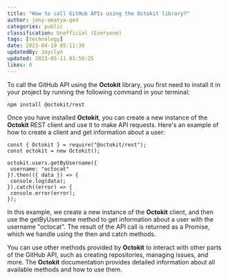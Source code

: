 ```yaml
---
title: "How to call GitHub APIs using the Octokit library?"
author: jeny-amatya-qed
categories: public
classification: Unofficial (Everyone)
tags: [technology]
date: 2023-04-19 05:11:39
updatedBy: Joyclyn
updated: 2023-05-11 03:59:25
likes: 0
---
```


To call the GitHub API using the **Octokit** library, you first need to install it in your project by running the following command in your terminal:

```
npm install @octokit/rest
```

Once you have installed **Octokit**, you can create a new instance of the **Octokit** REST client and use it to make API requests. Here's an example of how to create a client and get information about a user:

```
const { Octokit } = require("@octokit/rest");
const octokit = new Octokit();

octokit.users.getByUsername({
 username: "octocat"
}).then(({ data }) => {
 console.log(data);
}).catch((error) => {
 console.error(error);
});
```

In this example, we create a new instance of the **Octokit** client, and then use the getByUsername method to get information about a user with the username "octocat". The result of the API call is returned as a Promise, which we handle using the then and catch methods.

You can use other methods provided by **Octokit** to interact with other parts of the GitHub API, such as creating repositories, managing issues, and more. The **Octokit** documentation provides detailed information about all available methods and how to use them.